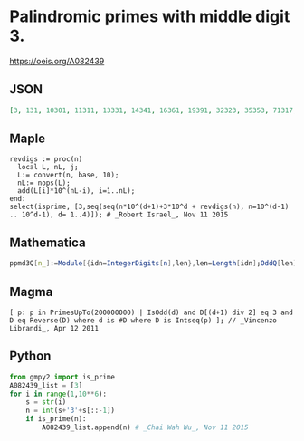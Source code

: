 # Palindromic primes with middle digit 3\.
https://oeis.org/A082439
## JSON
```JSON
[3, 131, 10301, 11311, 13331, 14341, 16361, 19391, 32323, 35353, 71317, 76367, 77377, 79397, 94349, 97379, 98389, 1003001, 1043401, 1093901, 1123211, 1153511, 1163611, 1183811, 1193911, 1243421, 1253521, 1273721, 1303031, 1333331, 1343431, 1363631, 1463641]
```
## Maple
```Maple
revdigs := proc(n)
  local L, nL, j;
  L:= convert(n, base, 10);
  nL:= nops(L);
  add(L[i]*10^(nL-i), i=1..nL);
end:
select(isprime, [3,seq(seq(n*10^(d+1)+3*10^d + revdigs(n), n=10^(d-1) .. 10^d-1), d= 1..4)]); # _Robert Israel_, Nov 11 2015
```
## Mathematica
```Mathematica
ppmd3Q[n_]:=Module[{idn=IntegerDigits[n],len},len=Length[idn];OddQ[len] && idn==Reverse[idn]&&idn[[(len+1)/2]]==3]; Select[Prime[ Range[ 120000]], ppmd3Q] (* _Harvey P. Dale_, Feb 12 2015 *)
```
## Magma
```Magma
[ p: p in PrimesUpTo(200000000) | IsOdd(d) and D[(d+1) div 2] eq 3 and D eq Reverse(D) where d is #D where D is Intseq(p) ]; // _Vincenzo Librandi_, Apr 12 2011
```
## Python
```Python
from gmpy2 import is_prime
A082439_list = [3]
for i in range(1,10**6):
    s = str(i)
    n = int(s+'3'+s[::-1])
    if is_prime(n):
        A082439_list.append(n) # _Chai Wah Wu_, Nov 11 2015
```
